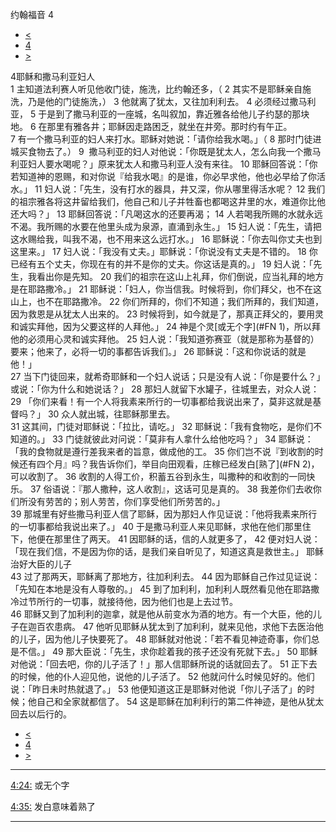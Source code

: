 ﻿





 约翰福音 4




* [<](bible/JHN03.md)
* [4](bible/JHN.md)
* [>](bible/JHN05.md)



 
4耶稣和撒马利亚妇人  
1 主知道法利赛人听见他收门徒，施洗，比约翰还多，（ 
2 其实不是耶稣亲自施洗，乃是他的门徒施洗，） 
3 他就离了犹太，又往加利利去。 
4 必须经过撒马利亚， 
5 于是到了撒马利亚的一座城，名叫叙加，靠近雅各给他儿子约瑟的那块地。 
6 在那里有雅各井；耶稣因走路困乏，就坐在井旁。那时约有午正。  
7 有一个撒马利亚的妇人来打水。耶稣对她说：「请你给我水喝。」（ 
8 那时门徒进城买食物去了。） 
9  撒马利亚的妇人对他说：「你既是犹太人，怎么向我一个撒马利亚妇人要水喝呢？」原来犹太人和撒马利亚人没有来往。 
10 耶稣回答说：「你若知道神的恩赐，和对你说『给我水喝』的是谁，你必早求他，他也必早给了你活水。」 
11 妇人说：「先生，没有打水的器具，井又深，你从哪里得活水呢？ 
12 我们的祖宗雅各将这井留给我们，他自己和儿子并牲畜也都喝这井里的水，难道你比他还大吗？」 
13 耶稣回答说：「凡喝这水的还要再渴； 
14 人若喝我所赐的水就永远不渴。我所赐的水要在他里头成为泉源，直涌到永生。」 
15 妇人说：「先生，请把这水赐给我，叫我不渴，也不用来这么远打水。」 
16 耶稣说：「你去叫你丈夫也到这里来。」 
17 妇人说：「我没有丈夫。」耶稣说：「你说没有丈夫是不错的。 
18 你已经有五个丈夫，你现在有的并不是你的丈夫。你这话是真的。」 
19 妇人说：「先生，我看出你是先知。 
20 我们的祖宗在这山上礼拜，你们倒说，应当礼拜的地方是在耶路撒冷。」 
21 耶稣说：「妇人，你当信我。时候将到，你们拜父，也不在这山上，也不在耶路撒冷。 
22 你们所拜的，你们不知道；我们所拜的，我们知道，因为救恩是从犹太人出来的。 
23 时候将到，如今就是了，那真正拜父的，要用灵和诚实拜他，因为父要这样的人拜他。」 
24 神是个灵[或无个字](#FN 1)，所以拜他的必须用心灵和诚实拜他。 
25 妇人说：「我知道弥赛亚（就是那称为基督的）要来；他来了，必将一切的事都告诉我们。」 
26 耶稣说：「这和你说话的就是他！」  
27 当下门徒回来，就希奇耶稣和一个妇人说话；只是没有人说：「你是要什么？」或说：「你为什么和她说话？」 
28 那妇人就留下水罐子，往城里去，对众人说： 
29 「你们来看！有一个人将我素来所行的一切事都给我说出来了，莫非这就是基督吗？」 
30 众人就出城，往耶稣那里去。  
31 这其间，门徒对耶稣说：「拉比，请吃。」 
32 耶稣说：「我有食物吃，是你们不知道的。」 
33 门徒就彼此对问说：「莫非有人拿什么给他吃吗？」 
34 耶稣说：「我的食物就是遵行差我来者的旨意，做成他的工。 
35 你们岂不说『到收割的时候还有四个月』吗？我告诉你们，举目向田观看，庄稼已经发白[熟了](#FN 2)，可以收割了。 
36 收割的人得工价，积蓄五谷到永生，叫撒种的和收割的一同快乐。 
37 俗语说：『那人撒种，这人收割』，这话可见是真的。 
38 我差你们去收你们所没有劳苦的；别人劳苦，你们享受他们所劳苦的。」  
39 那城里有好些撒马利亚人信了耶稣，因为那妇人作见证说：「他将我素来所行的一切事都给我说出来了。」 
40 于是撒马利亚人来见耶稣，求他在他们那里住下，他便在那里住了两天。 
41 因耶稣的话，信的人就更多了， 
42 便对妇人说：「现在我们信，不是因为你的话，是我们亲自听见了，知道这真是救世主。」 耶稣治好大臣的儿子  
43 过了那两天，耶稣离了那地方，往加利利去。 
44 因为耶稣自己作过见证说：「先知在本地是没有人尊敬的。」 
45 到了加利利，加利利人既然看见他在耶路撒冷过节所行的一切事，就接待他，因为他们也是上去过节。  
46 耶稣又到了加利利的迦拿，就是他从前变水为酒的地方。有一个大臣，他的儿子在迦百农患病。 
47 他听见耶稣从犹太到了加利利，就来见他，求他下去医治他的儿子，因为他儿子快要死了。 
48 耶稣就对他说：「若不看见神迹奇事，你们总是不信。」 
49 那大臣说：「先生，求你趁着我的孩子还没有死就下去。」 
50 耶稣对他说：「回去吧，你的儿子活了！」那人信耶稣所说的话就回去了。 
51 正下去的时候，他的仆人迎见他，说他的儿子活了。 
52 他就问什么时候见好的。他们说：「昨日未时热就退了。」 
53 他便知道这正是耶稣对他说「你儿子活了」的时候；他自己和全家就都信了。 
54 这是耶稣在加利利行的第二件神迹，是他从犹太回去以后行的。 
* [<](bible/JHN03.md)
* [4](bible/JHN.md)
* [>](bible/JHN05.md)





---


[4:24:](#V24)
或无个字


[4:35:](#V35)
发白意味着熟了




---









